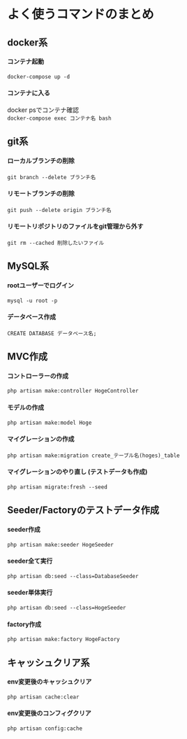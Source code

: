 # よく使うコマンドのまとめ

## docker系
#### コンテナ起動
`docker-compose up -d`

#### コンテナに入る
docker psでコンテナ確認<br>
`docker-compose exec コンテナ名 bash`


## git系
#### ローカルブランチの削除
`git branch --delete ブランチ名`

#### リモートブランチの削除
`git push --delete origin ブランチ名`

#### リモートリポジトリのファイルをgit管理から外す
`git rm --cached 削除したいファイル`


## MySQL系
#### rootユーザーでログイン
`mysql -u root -p`

#### データベース作成
`CREATE DATABASE データベース名;`

## MVC作成
#### コントローラーの作成
`php artisan make:controller HogeController`

#### モデルの作成
`php artisan make:model Hoge`

#### マイグレーションの作成
`php artisan make:migration create_テーブル名(hoges)_table`

#### マイグレーションのやり直し (テストデータも作成)
`php artisan migrate:fresh --seed`



## Seeder/Factoryのテストデータ作成
#### seeder作成
`php artisan make:seeder HogeSeeder`

#### seeder全て実行
`php artisan db:seed --class=DatabaseSeeder`

#### seeder単体実行
`php artisan db:seed --class=HogeSeeder`

#### factory作成
`php artisan make:factory HogeFactory`



## キャッシュクリア系
#### env変更後のキャッシュクリア
`php artisan cache:clear`

#### env変更後のコンフィグクリア
`php artisan config:cache`
